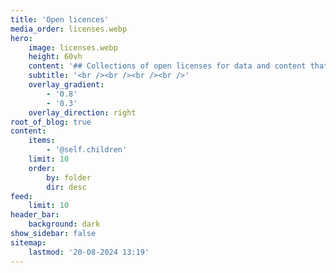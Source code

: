 ```yaml
---
title: 'Open licences'
media_order: licenses.webp
hero:
    image: licenses.webp
    height: 60vh
    content: '## Collections of open licenses for data and content that can be freely used, modified, and shared by anyone for any purpose.'
    subtitle: '<br /><br /><br /><br />'
    overlay_gradient:
        - '0.8'
        - '0.3'
    overlay_direction: right
root_of_blog: true
content:
    items:
        - '@self.children'
    limit: 10
    order:
        by: folder
        dir: desc
feed:
    limit: 10
header_bar:
    background: dark
show_sidebar: false
sitemap:
    lastmod: '20-08-2024 13:19'
---
```


